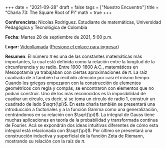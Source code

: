 +++
date      = "2021-09-28"
draft     = false
tags      = ["Nuestro Encuentro"]
title     = "Charla 73: The Square Root of Pi"
math      = true
+++

**Conferencista:**  Nicolas Rodriguez. Estudiante de matemáticas, Universidad Pedagógica y Tecnológica de Colombia

**Fecha:** Martes 28 de septiembre de 2021, 5:00 p.m.

**Lugar:** [Videollamada](https://meet.google.com/izy-pzig-pbf)  ([Presione el enlace para ingresar](https://meet.google.com/izy-pzig-pbf))

**Resumen**: El número $\pi$ es una de las constantes matemáticas más importantes, la cual está definida como la relación entre la longitud de la circunferencia y su radio. Entre 1900-1600 A.C., matemáticos en Mesopotamia ya trabajaban con ciertas aproximaciones de $\pi$. La raíz cuadrada de $\pi$ también ha recibido atención por casi el mismo tiempo. Cuando los griegos empezaron con la construcción de elementos geométricos con regla y compás, se encontraron con elementos que no podían construir. Uno de los más reconocidos es la imposibilidad de cuadrar un círculo, es decir, si se toma un círculo de radio 1, construir un cuadrado de lado $\sqrt{\pi}$. En esta charla también se presentará una introducción a factoriales y a la función Gamma como una generalización, centrándonos en su relación con $\sqrt{\pi}$. La integral de Gauss tiene muchas aplicaciones en teoría de la probabilidad y transformada continua de Fourier. Acá se expondrán dos ideas intuitivas diferentes de cómo esta integral está relacionada con $\sqrt{\pi}$. Por último se presentará una construcción inductiva y superficial de la función Zeta de Riemann, mostrando su relación con la raíz de $\pi$. 
